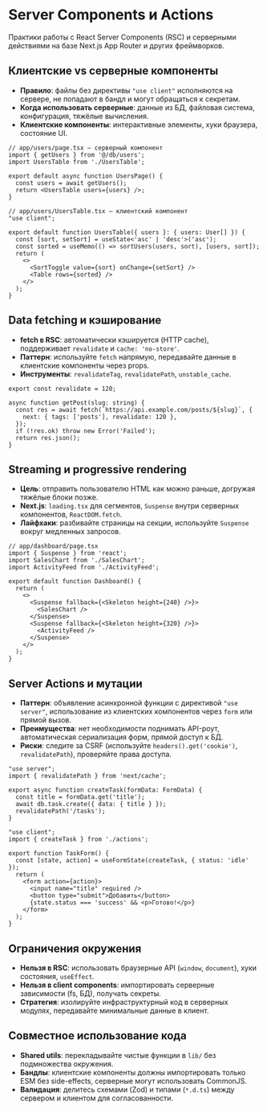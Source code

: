 # Server Components и Actions

Практики работы с React Server Components (RSC) и серверными действиями на базе Next.js App Router и других фреймворков.

## Клиентские vs серверные компоненты

- **Правило**: файлы без директивы `"use client"` исполняются на сервере, не попадают в бандл и могут обращаться к секретам.
- **Когда использовать серверные**: данные из БД, файловая система, конфигурация, тяжёлые вычисления.
- **Клиентские компоненты**: интерактивные элементы, хуки браузера, состояние UI.

```tsx
// app/users/page.tsx — серверный компонент
import { getUsers } from '@/db/users';
import UsersTable from './UsersTable';

export default async function UsersPage() {
  const users = await getUsers();
  return <UsersTable users={users} />;
}

// app/users/UsersTable.tsx — клиентский компонент
"use client";

export default function UsersTable({ users }: { users: User[] }) {
  const [sort, setSort] = useState<'asc' | 'desc'>('asc');
  const sorted = useMemo(() => sortUsers(users, sort), [users, sort]);
  return (
    <>
      <SortToggle value={sort} onChange={setSort} />
      <Table rows={sorted} />
    </>
  );
}
```

## Data fetching и кэширование

- **fetch в RSC**: автоматически кэшируется (HTTP cache), поддерживает `revalidate` и `cache: 'no-store'`.
- **Паттерн**: используйте `fetch` напрямую, передавайте данные в клиентские компоненты через props.
- **Инструменты**: `revalidateTag`, `revalidatePath`, `unstable_cache`.

```tsx
export const revalidate = 120;

async function getPost(slug: string) {
  const res = await fetch(`https://api.example.com/posts/${slug}`, {
    next: { tags: ['posts'], revalidate: 120 },
  });
  if (!res.ok) throw new Error('Failed');
  return res.json();
}
```

## Streaming и progressive rendering

- **Цель**: отправить пользователю HTML как можно раньше, догружая тяжёлые блоки позже.
- **Next.js**: `loading.tsx` для сегментов, `Suspense` внутри серверных компонентов, `ReactDOM.fetch`.
- **Лайфхаки**: разбивайте страницы на секции, используйте `Suspense` вокруг медленных запросов.

```tsx
// app/dashboard/page.tsx
import { Suspense } from 'react';
import SalesChart from './SalesChart';
import ActivityFeed from './ActivityFeed';

export default function Dashboard() {
  return (
    <>
      <Suspense fallback={<Skeleton height={240} />}>
        <SalesChart />
      </Suspense>
      <Suspense fallback={<Skeleton height={320} />}>
        <ActivityFeed />
      </Suspense>
    </>
  );
}
```

## Server Actions и мутации

- **Паттерн**: объявление асинхронной функции с директивой `"use server"`, использование из клиентских компонентов через `form` или прямой вызов.
- **Преимущества**: нет необходимости поднимать API-роут, автоматическая сериализация форм, прямой доступ к БД.
- **Риски**: следите за CSRF (используйте `headers().get('cookie')`, `revalidatePath`), проверяйте права доступа.

```tsx
"use server";
import { revalidatePath } from 'next/cache';

export async function createTask(formData: FormData) {
  const title = formData.get('title');
  await db.task.create({ data: { title } });
  revalidatePath('/tasks');
}
```

```tsx
"use client";
import { createTask } from './actions';

export function TaskForm() {
  const [state, action] = useFormState(createTask, { status: 'idle' });
  return (
    <form action={action}>
      <input name="title" required />
      <button type="submit">Добавить</button>
      {state.status === 'success' && <p>Готово!</p>}
    </form>
  );
}
```

## Ограничения окружения

- **Нельзя в RSC**: использовать браузерные API (`window`, `document`), хуки состояния, `useEffect`.
- **Нельзя в client components**: импортировать серверные зависимости (fs, БД), получать секреты.
- **Стратегия**: изолируйте инфраструктурный код в серверных модулях, передавайте минимальные данные в клиент.

## Совместное использование кода

- **Shared utils**: перекладывайте чистые функции в `lib/` без подмножества окружения.
- **Бандлы**: клиентские компоненты должны импортировать только ESM без side-effects, серверные могут использовать CommonJS.
- **Валидация**: делитесь схемами (Zod) и типами (`*.d.ts`) между сервером и клиентом для согласованности.
